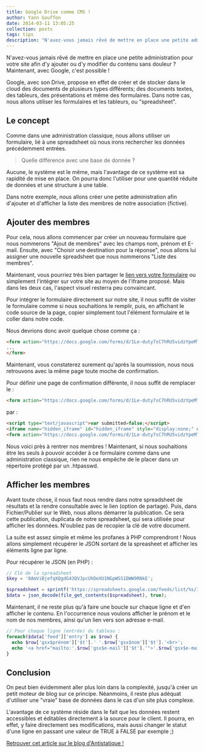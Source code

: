 ```yaml
---
title: Google Drive comme CMS !
author: Yann Gouffon
date: 2014-03-11 13:05:25
collection: posts
tags: tips
description: "N'avez-vous jamais rêvé de mettre en place une petite administration pour votre site afin d'y ajouter ou d'y modifier du contenu sans douleur ? Maintenant, avec Google, c'est possible !"
---
```


N'avez-vous jamais rêvé de mettre en place une petite administration pour votre site afin d'y ajouter ou d'y modifier du contenu sans douleur ? Maintenant, avec Google, c'est possible !

Google, avec son Drive, propose en effet de créer et de stocker dans le cloud des documents de plusieurs types différents; des documents textes, des tableurs, des présentations et même des formulaires. Dans notre cas, nous allons utiliser les formulaires et les tableurs, ou "spreadsheet".

## Le concept

Comme dans une administration classique, nous allons utiliser un formulaire, lié à une spreadsheet où nous irons rechercher les données précédemment entrées. 

>Quelle différence avec une base de donnée ?

Aucune, le système est le même, mais l'avantage de ce système est sa rapidité de mise en place. On pourra donc l'utiliser pour une quantité réduite de données et une structure à une table.

Dans notre exemple, nous allons créer une petite administration afin d'ajouter et d'afficher la liste des membres de notre association (fictive).

## Ajouter des membres

Pour cela, nous allons commencer par créer un nouveau formulaire que nous nommerons "Ajout de membres" avec les champs nom, prénom et E-mail. Ensuite, avec "Choisir une destination pour la réponse", nous allons lui assigner une nouvelle spreadsheet que nous nommerons "Liste des membres".

Maintenant, vous pourriez très bien partager le [lien vers votre formulaire](https://docs.google.com/forms/d/1Le-duty7sC7hRU5vidzYpeMT_Ww7s5mU3c4k4VjXU8k/viewform) ou simplement l'intégrer sur votre site au moyen de l'iframe proposé. Mais dans les deux cas, l'aspect visuel resterra peu convaincant.

Pour intégrer le formulaire directement sur notre site, il nous suffit de visiter le formulaire comme si nous souhaitions le remplir, puis, en affichant le code source de la page, copier simplement tout l'élément formulaire et le coller dans notre code.

Nous devrions donc avoir quelque chose comme ça :

```html
<form action="https://docs.google.com/forms/d/1Le-duty7sC7hRU5vidzYpeMT_Ww7s5mU3c4k4VjXU8k/formResponse" method="POST" id="ss-form" target="_self" onsubmit="">
...
</form>
```

Maintenant, vous constaterez surement qu'après la soumission, nous nous retrouvons avec la même page toute moche de confirmation.

Pour définir une page de confirmation différente, il nous suffit de remplacer le :

```html
<form action="https://docs.google.com/forms/d/1Le-duty7sC7hRU5vidzYpeMT_Ww7s5mU3c4k4VjXU8k/formResponse" method="POST" id="ss-form" target="_self" onsubmit="">...</form>
```

par :

```html
<script type="text/javascript">var submitted=false;</script>
<iframe name="hidden_iframe" id="hidden_iframe" style="display:none;" onload="if(submitted) {window.location='http://mon-site.com/ma-page-de-confirmation.html';}"></iframe>
<form action="https://docs.google.com/forms/d/1Le-duty7sC7hRU5vidzYpeMT_Ww7s5mU3c4k4VjXU8k/formResponse" method="post" target="hidden_iframe" onsubmit="submitted=true;">...</form>
```

Nous voici près à rentrer nos membres ! Maintenant, si nous souhaitions être les seuls à pouvoir accéder à ce formulaire comme dans une administration classique, rien ne nous empêche de le placer dans un répertoire protégé par un .htpasswd.

## Afficher les membres

Avant toute chose, il nous faut nous rendre dans notre spreadsheet de résultats et la rendre consultable avec le lien (option de partage). Puis, dans Fichier/Publier sur le Web, nous allons démarrer la publication. Ce sera cette publication, duplicata de notre spreadsheet, qui sera utilisée pour afficher les données. N'oubliez pas de recopier la clé de votre document.

La suite est assez simple et même les profanes à PHP comprendront ! Nous allons simplement récupérer le JSON sortant de la spreasheet et afficher les éléments ligne par ligne.

Pour récupérer le JSON (en PHP) :

```php
// Clé de la spreadsheet
$key = '0AmViBjefqXQgdG43QVJpcUhDeXU1NGpWSS1DWW9RNkE';

$spreadsheet = sprintf('https://spreadsheets.google.com/feeds/list/%s/1/public/values?alt=json', $key);
$data = json_decode(file_get_contents($spreadsheet), true);
```

Maintenant, il ne reste plus qu'à faire une boucle sur chaque ligne et d'en afficher le contenu. En l'occurrence nous voulons afficher le prénom et le nom de nos membres, ainsi qu'un lien vers son adresse e-mail.

```php
// Pour chaque ligne (entrée) du tableau :
foreach($data['feed']['entry'] as $row) {
  echo $row['gsx$prénom']['$t'].' '.$row['gsx$nom']['$t'].'<br>';
  echo '<a href="mailto:'.$row['gsx$e-mail']['$t'].'">'.$row['gsx$e-mail']['$t'].'</a><br>';
}
```

## Conclusion

On peut bien évidemment aller plus loin dans la complexité, jusqu'à créer un petit moteur de blog sur ce principe. Néanmoins, il reste plus adéquat d'utiliser une "vraie" base de données dans le cas d'un site plus complexe.

L'avantage de ce système réside dans le fait que les données restent accessibles et éditables directement à la source pour le client. Il pourra, en effet, y faire directement ses modifications, mais aussi changer le statut d'une ligne en passant une valeur de TRUE à FALSE par exemple ;)


[Retrouver cet article sur le blog d'Antistatique !](http://antistatique.net/blog/2014/03/11/google-drive-comme-cms/)
